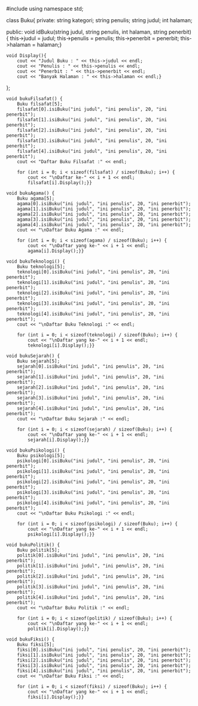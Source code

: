 #include <iostream>
using namespace std;

class Buku{
private:
    string kategori;
    string penulis;
    string judul;
    int halaman;

public:
    void idBuku(string judul, string penulis, int halaman, string penerbit) {
		this->judul = judul;
		this->penulis = penulis;
		this->penerbit = penerbit;
		this->halaman = halaman;}

    void Display(){
		cout << "Judul Buku : " << this->judul << endl;
		cout << "Penulis : " << this->penulis << endl;
		cout << "Penerbit : " << this->penerbit << endl;
		cout << "Banyak Halaman : " << this->halaman << endl;}
};

	void bukuFilsafat() {
		Buku filsafat[5];
		filsafat[0].isiBuku("ini judul", "ini penulis", 20, "ini penerbit");
		filsafat[1].isiBuku("ini judul", "ini penulis", 20, "ini penerbit");
		filsafat[2].isiBuku("ini judul", "ini penulis", 20, "ini penerbit");
		filsafat[3].isiBuku("ini judul", "ini penulis", 20, "ini penerbit");
		filsafat[4].isiBuku("ini judul", "ini penulis", 20, "ini penerbit");
		cout << "Daftar Buku Filsafat :" << endl;

		for (int i = 0; i < sizeof(filsafat) / sizeof(Buku); i++) {
			cout << "\nDaftar ke-" << i + 1 << endl;
			filsafat[i].Display();}}

	void bukuAgama() {
		Buku agama[5];
		agama[0].isiBuku("ini judul", "ini penulis", 20, "ini penerbit");
		agama[1].isiBuku("ini judul", "ini penulis", 20, "ini penerbit");
		agama[2].isiBuku("ini judul", "ini penulis", 20, "ini penerbit");
		agama[3].isiBuku("ini judul", "ini penulis", 20, "ini penerbit");
		agama[4].isiBuku("ini judul", "ini penulis", 20, "ini penerbit");
		cout << "\nDaftar Buku Agama :" << endl;

		for (int i = 0; i < sizeof(agama) / sizeof(Buku); i++) {
			cout << "\nDaftar yang ke-" << i + 1 << endl;
			agama[i].Display();}}

	void bukuTeknologi() {
		Buku teknologi[5];
		teknologi[0].isiBuku("ini judul", "ini penulis", 20, "ini penerbit");
		teknologi[1].isiBuku("ini judul", "ini penulis", 20, "ini penerbit");
		teknologi[2].isiBuku("ini judul", "ini penulis", 20, "ini penerbit");
		teknologi[3].isiBuku("ini judul", "ini penulis", 20, "ini penerbit");
		teknologi[4].isiBuku("ini judul", "ini penulis", 20, "ini penerbit");
		cout << "\nDaftar Buku Teknologi :" << endl;

		for (int i = 0; i < sizeof(teknologi) / sizeof(Buku); i++) {
			cout << "\nDaftar yang ke-" << i + 1 << endl;
			teknologi[i].Display();}}

	void bukuSejarah() {
		Buku sejarah[5];
		sejarah[0].isiBuku("ini judul", "ini penulis", 20, "ini penerbit");
		sejarah[1].isiBuku("ini judul", "ini penulis", 20, "ini penerbit");
		sejarah[2].isiBuku("ini judul", "ini penulis", 20, "ini penerbit");
		sejarah[3].isiBuku("ini judul", "ini penulis", 20, "ini penerbit");
		sejarah[4].isiBuku("ini judul", "ini penulis", 20, "ini penerbit");
		cout << "\nDaftar Buku Sejarah :" << endl;

		for (int i = 0; i < sizeof(sejarah) / sizeof(Buku); i++) {
			cout << "\nDaftar yang ke-" << i + 1 << endl;
			sejarah[i].Display();}}

	void bukuPsikologi() {
		Buku psikologi[5];
		psikologi[0].isiBuku("ini judul", "ini penulis", 20, "ini penerbit");
		psikologi[1].isiBuku("ini judul", "ini penulis", 20, "ini penerbit");
		psikologi[2].isiBuku("ini judul", "ini penulis", 20, "ini penerbit");
		psikologi[3].isiBuku("ini judul", "ini penulis", 20, "ini penerbit");
		psikologi[4].isiBuku("ini judul", "ini penulis", 20, "ini penerbit");
		cout << "\nDaftar Buku Psikologi :" << endl;

		for (int i = 0; i < sizeof(psikologi) / sizeof(Buku); i++) {
			cout << "\nDaftar yang ke-" << i + 1 << endl;
			psikologi[i].Display();}}

	void bukuPolitik() {
		Buku politik[5];
		politik[0].isiBuku("ini judul", "ini penulis", 20, "ini penerbit");
		politik[1].isiBuku("ini judul", "ini penulis", 20, "ini penerbit");
		politik[2].isiBuku("ini judul", "ini penulis", 20, "ini penerbit");
		politik[3].isiBuku("ini judul", "ini penulis", 20, "ini penerbit");
		politik[4].isiBuku("ini judul", "ini penulis", 20, "ini penerbit");
		cout << "\nDaftar Buku Politik :" << endl;

		for (int i = 0; i < sizeof(politik) / sizeof(Buku); i++) {
			cout << "\nDaftar yang ke-" << i + 1 << endl;
			politik[i].Display();}}

	void bukuFiksi() {
		Buku fiksi[5];
		fiksi[0].isiBuku("ini judul", "ini penulis", 20, "ini penerbit");
		fiksi[1].isiBuku("ini judul", "ini penulis", 20, "ini penerbit");
		fiksi[2].isiBuku("ini judul", "ini penulis", 20, "ini penerbit");
		fiksi[3].isiBuku("ini judul", "ini penulis", 20, "ini penerbit");
		fiksi[4].isiBuku("ini judul", "ini penulis", 20, "ini penerbit");
		cout << "\nDaftar Buku Fiksi :" << endl;

		for (int i = 0; i < sizeof(fiksi) / sizeof(Buku); i++) {
			cout << "\nDaftar yang ke-" << i + 1 << endl;
			fiksi[i].Display();}}
